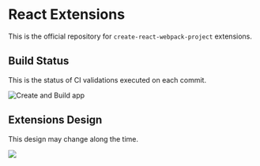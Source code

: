 # React Extensions

This is the official repository for `create-react-webpack-project` extensions.

## Build Status

This is the status of CI validations executed on each commit.

![Create and Build app](https://github.com/Create-Node-App/react-extensions/workflows/Create%20and%20Build%20app/badge.svg)

## Extensions Design

This design may change along the time.

![](https://user-images.githubusercontent.com/17727170/94766288-ce324e80-0381-11eb-99df-8472a1b17d03.png)
